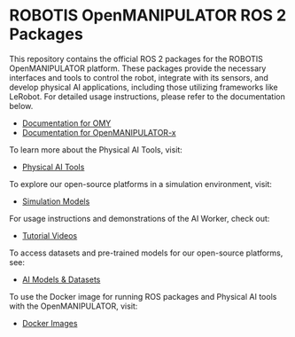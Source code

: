 # ROBOTIS OpenMANIPULATOR ROS 2 Packages

This repository contains the official ROS 2 packages for the ROBOTIS OpenMANIPULATOR platform. These packages provide the necessary interfaces and tools to control the robot, integrate with its sensors, and develop physical AI applications, including those utilizing frameworks like LeRobot. For detailed usage instructions, please refer to the documentation below.
  - [Documentation for OMY](https://ai.robotis.com/omy/introduction_omy.html)
  - [Documentation for OpenMANIPULATOR-x](https://emanual.robotis.com/docs/en/platform/openmanipulator_x/overview/)

To learn more about the Physical AI Tools, visit:
  - [Physical AI Tools](https://github.com/ROBOTIS-GIT/physical_ai_tools)

To explore our open-source platforms in a simulation environment, visit:
  - [Simulation Models](https://github.com/ROBOTIS-GIT/robotis_mujoco_menagerie)

For usage instructions and demonstrations of the AI Worker, check out:
  - [Tutorial Videos](https://www.youtube.com/@ROBOTISOpenSourceTeam)

To access datasets and pre-trained models for our open-source platforms, see:
  - [AI Models & Datasets](https://huggingface.co/ROBOTIS)

To use the Docker image for running ROS packages and Physical AI tools with the OpenMANIPULATOR, visit:
  - [Docker Images](https://hub.docker.com/r/robotis/ros/tags)
